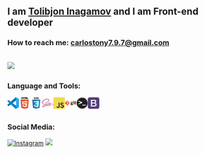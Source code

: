## I am <a href="https://t.me/tolib797">Tolibjon Inagamov</a> and I am Front-end developer
### How to reach me: <a href="carlostony7.9.7@gmail.com">carlostony7.9.7@gmail.com</a>
![](https://github-readme-stats.vercel.app/api?username=Tolibjon&count_private=true&show_icons=true&theme=react)
---
### Language and Tools:
<img align="left" alt="Visual Studio Code" width="26px" src="https://raw.githubusercontent.com/github/explore/80688e429a7d4ef2fca1e82350fe8e3517d3494d/topics/visual-studio-code/visual-studio-code.png" />
<img align="left" alt="HTML5" width="26px" src="https://raw.githubusercontent.com/github/explore/80688e429a7d4ef2fca1e82350fe8e3517d3494d/topics/html/html.png" />
<img align="left" alt="CSS3" width="26px" src="https://raw.githubusercontent.com/github/explore/80688e429a7d4ef2fca1e82350fe8e3517d3494d/topics/css/css.png" />
<img align="left" alt="Sass" width="26px" src="https://raw.githubusercontent.com/github/explore/80688e429a7d4ef2fca1e82350fe8e3517d3494d/topics/sass/sass.png" />
<img align="left" alt="JavaScript" width="26px" src="https://raw.githubusercontent.com/github/explore/80688e429a7d4ef2fca1e82350fe8e3517d3494d/topics/javascript/javascript.png" />
<img align="left" alt="Git" width="26px" src="https://raw.githubusercontent.com/github/explore/80688e429a7d4ef2fca1e82350fe8e3517d3494d/topics/git/git.png" />
<img align="left" alt="HTML5" width="26px" src="https://raw.githubusercontent.com/github/explore/80688e429a7d4ef2fca1e82350fe8e3517d3494d/topics/terminal/terminal.png" />
<img align="left" alt="HTML5" width="26px" src="https://raw.githubusercontent.com/github/explore/80688e429a7d4ef2fca1e82350fe8e3517d3494d/topics/bootstrap/bootstrap.png" />
<br />
<br />

### Social Media:

<a href="https://www.instagram.com/__1nagamofff__/" target="_blank"><img src="https://img.shields.io/badge/Instagram-%23E4405F.svg?&style=flat-square&logo=instagram&logoColor=white" alt="Instagram"></a> 
<a href="https://t.me/tolib797" target="_blank"><img src="https://img.shields.io/badge/Telegram-%231877F2.svg?&style=flat-square&logo=telegram&logoColor=white%22%20alt=%22Telegram"></a>

